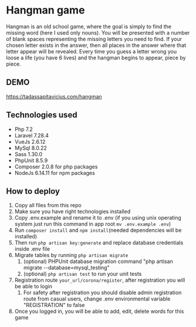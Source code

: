 # Hangman game

Hangman is an old school game, where the goal is simply to find the missing word (here I used only nouns).
You will be presented with a number of blank spaces representing the missing letters you need to find.
If your chosen letter exists in the answer, then all places in the answer where that letter appear will be revealed.
Every time you guess a letter wrong you loose a life (you have 6 lives) and the hangman begins to appear, piece by piece.


## DEMO

https://tadassapitavicius.com/hangman

## Technologies used


- Php 7.2
- Laravel 7.28.4
- VueJs 2.6.12 
- MySql 8.0.22
- Sass 1.30.0
- PhpUnit 8.5.9
- Composer 2.0.8 for php packages
- NodeJs 6.14.11 for npm packages

## How to deploy

1. Copy all files from this repo
1. Make sure you have right technologies installed
1. Copy .env.example and rename it to .env (if you using unix operating system just run this command in app root `mv .env.example .env`)
1. Run `composer install` and `npm install`(needed dependencies will be installed)
1. Then run `php artisan key:generate` and replace database credentials inside .env file
1. Migrate tables by running `php artisan migrate`
    1. (optional) PHPUnit database migration command "php artisan migrate --database=mysql_testing"
    1. (optional) `php artisan test` to run your unit tests
1. Registration route `your_url/corona/register`, after registration you will be able to login
   1. For safety after registration you should disable admin registration route from casual users,
      change .env environmental variable "REGISTRATION" to false
1. Once you logged in, you will be able to add, edit, delete words for this game  

